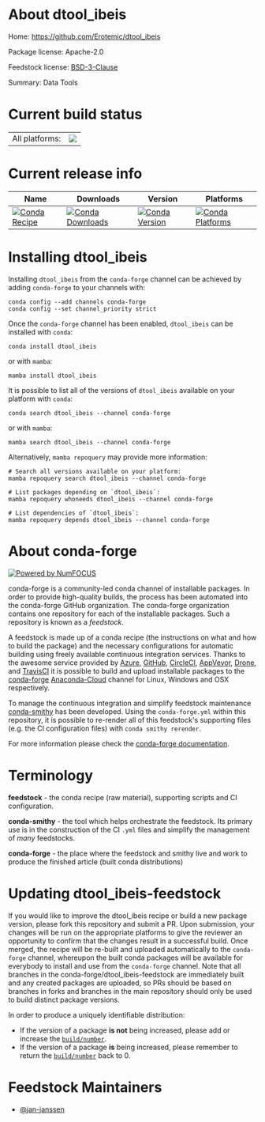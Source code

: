 About dtool_ibeis
=================

Home: https://github.com/Erotemic/dtool_ibeis

Package license: Apache-2.0

Feedstock license: [BSD-3-Clause](https://github.com/conda-forge/dtool_ibeis-feedstock/blob/main/LICENSE.txt)

Summary: Data Tools

Current build status
====================


<table><tr><td>All platforms:</td>
    <td>
      <a href="https://dev.azure.com/conda-forge/feedstock-builds/_build/latest?definitionId=13895&branchName=main">
        <img src="https://dev.azure.com/conda-forge/feedstock-builds/_apis/build/status/dtool_ibeis-feedstock?branchName=main">
      </a>
    </td>
  </tr>
</table>

Current release info
====================

| Name | Downloads | Version | Platforms |
| --- | --- | --- | --- |
| [![Conda Recipe](https://img.shields.io/badge/recipe-dtool_ibeis-green.svg)](https://anaconda.org/conda-forge/dtool_ibeis) | [![Conda Downloads](https://img.shields.io/conda/dn/conda-forge/dtool_ibeis.svg)](https://anaconda.org/conda-forge/dtool_ibeis) | [![Conda Version](https://img.shields.io/conda/vn/conda-forge/dtool_ibeis.svg)](https://anaconda.org/conda-forge/dtool_ibeis) | [![Conda Platforms](https://img.shields.io/conda/pn/conda-forge/dtool_ibeis.svg)](https://anaconda.org/conda-forge/dtool_ibeis) |

Installing dtool_ibeis
======================

Installing `dtool_ibeis` from the `conda-forge` channel can be achieved by adding `conda-forge` to your channels with:

```
conda config --add channels conda-forge
conda config --set channel_priority strict
```

Once the `conda-forge` channel has been enabled, `dtool_ibeis` can be installed with `conda`:

```
conda install dtool_ibeis
```

or with `mamba`:

```
mamba install dtool_ibeis
```

It is possible to list all of the versions of `dtool_ibeis` available on your platform with `conda`:

```
conda search dtool_ibeis --channel conda-forge
```

or with `mamba`:

```
mamba search dtool_ibeis --channel conda-forge
```

Alternatively, `mamba repoquery` may provide more information:

```
# Search all versions available on your platform:
mamba repoquery search dtool_ibeis --channel conda-forge

# List packages depending on `dtool_ibeis`:
mamba repoquery whoneeds dtool_ibeis --channel conda-forge

# List dependencies of `dtool_ibeis`:
mamba repoquery depends dtool_ibeis --channel conda-forge
```


About conda-forge
=================

[![Powered by
NumFOCUS](https://img.shields.io/badge/powered%20by-NumFOCUS-orange.svg?style=flat&colorA=E1523D&colorB=007D8A)](https://numfocus.org)

conda-forge is a community-led conda channel of installable packages.
In order to provide high-quality builds, the process has been automated into the
conda-forge GitHub organization. The conda-forge organization contains one repository
for each of the installable packages. Such a repository is known as a *feedstock*.

A feedstock is made up of a conda recipe (the instructions on what and how to build
the package) and the necessary configurations for automatic building using freely
available continuous integration services. Thanks to the awesome service provided by
[Azure](https://azure.microsoft.com/en-us/services/devops/), [GitHub](https://github.com/),
[CircleCI](https://circleci.com/), [AppVeyor](https://www.appveyor.com/),
[Drone](https://cloud.drone.io/welcome), and [TravisCI](https://travis-ci.com/)
it is possible to build and upload installable packages to the
[conda-forge](https://anaconda.org/conda-forge) [Anaconda-Cloud](https://anaconda.org/)
channel for Linux, Windows and OSX respectively.

To manage the continuous integration and simplify feedstock maintenance
[conda-smithy](https://github.com/conda-forge/conda-smithy) has been developed.
Using the ``conda-forge.yml`` within this repository, it is possible to re-render all of
this feedstock's supporting files (e.g. the CI configuration files) with ``conda smithy rerender``.

For more information please check the [conda-forge documentation](https://conda-forge.org/docs/).

Terminology
===========

**feedstock** - the conda recipe (raw material), supporting scripts and CI configuration.

**conda-smithy** - the tool which helps orchestrate the feedstock.
                   Its primary use is in the construction of the CI ``.yml`` files
                   and simplify the management of *many* feedstocks.

**conda-forge** - the place where the feedstock and smithy live and work to
                  produce the finished article (built conda distributions)


Updating dtool_ibeis-feedstock
==============================

If you would like to improve the dtool_ibeis recipe or build a new
package version, please fork this repository and submit a PR. Upon submission,
your changes will be run on the appropriate platforms to give the reviewer an
opportunity to confirm that the changes result in a successful build. Once
merged, the recipe will be re-built and uploaded automatically to the
`conda-forge` channel, whereupon the built conda packages will be available for
everybody to install and use from the `conda-forge` channel.
Note that all branches in the conda-forge/dtool_ibeis-feedstock are
immediately built and any created packages are uploaded, so PRs should be based
on branches in forks and branches in the main repository should only be used to
build distinct package versions.

In order to produce a uniquely identifiable distribution:
 * If the version of a package **is not** being increased, please add or increase
   the [``build/number``](https://docs.conda.io/projects/conda-build/en/latest/resources/define-metadata.html#build-number-and-string).
 * If the version of a package **is** being increased, please remember to return
   the [``build/number``](https://docs.conda.io/projects/conda-build/en/latest/resources/define-metadata.html#build-number-and-string)
   back to 0.

Feedstock Maintainers
=====================

* [@jan-janssen](https://github.com/jan-janssen/)

